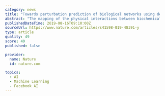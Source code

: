 ```yaml
---
category: news
title: "Towards perturbation prediction of biological networks using deep learning"
abstract: "The mapping of the physical interactions between biochemical entities enables quantitative analysis of dynamic biological living systems. While developing a precise dynamical model on biological entity interaction is still challenging due to the limitation ..."
publishedDateTime: 2019-08-16T09:10:00Z
sourceUrl: https://www.nature.com/articles/s41598-019-48391-y
type: article
quality: 49
score: 49
published: false

provider:
  name: Nature
  id: nature.com

topics:
  - AI
  - Machine Learning
  - Facebook AI
---
```

